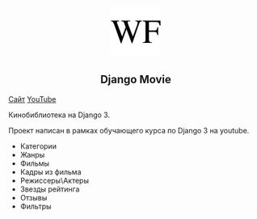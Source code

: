 <p align="center">
    <a href="https://djangochannel.com" target="_blank" rel="noopener noreferrer">
        <img width="100" src="favicon.ico" title="djangoschool">
    </a>
</p>

<h2 align="center">Django Movie</h2>

[Сайт](https://djangochannel.com)
[YouTube](https://www.youtube.com/channel/UC_hPYclmFCIENpMUHpPY8FQ?view_as=subscriber)

Кинобиблиотека на Django 3.

Проект написан в рамках обучающего курса по Django 3 на youtube.

- Категории
- Жанры
- Фильмы
- Кадры из фильма
- Режиссеры\Актеры
- Звезды рейтинга
- Отзывы
- Фильтры


